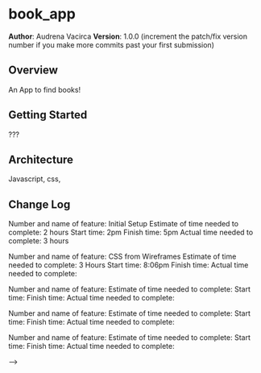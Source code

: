 # book_app

**Author**: Audrena Vacirca
**Version**: 1.0.0 (increment the patch/fix version number if you make more commits past your first submission)

## Overview
An App to find books!

## Getting Started
???

## Architecture
Javascript, css, 

## Change Log
Number and name of feature: Initial Setup
Estimate of time needed to complete: 2 hours
Start time: 2pm
Finish time: 5pm
Actual time needed to complete: 3 hours

Number and name of feature: CSS from Wireframes
Estimate of time needed to complete: 3 Hours
Start time: 8:06pm
Finish time: 
Actual time needed to complete: 

Number and name of feature: 
Estimate of time needed to complete: 
Start time: 
Finish time: 
Actual time needed to complete: 

Number and name of feature: 
Estimate of time needed to complete: 
Start time: 
Finish time: 
Actual time needed to complete: 

Number and name of feature: 
Estimate of time needed to complete: 
Start time: 
Finish time: 
Actual time needed to complete: 
<!-- Use this area to document the iterative changes made to your application as each feature is successfully implemented. Use time stamps. Here's an examples:

01-01-2001 4:59pm - Application now has a fully-functional express server, with a GET route for the location resource.

## Credits and Collaborations
<!-- Give credit (and a link) to other people or resources that helped you build this application. -->
-->